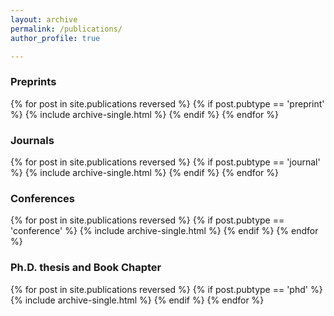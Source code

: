 ```yaml
---
layout: archive
permalink: /publications/
author_profile: true

---
```



<h3>Preprints</h3>
  {% for post in site.publications reversed %} 
    {% if post.pubtype == 'preprint' %} 
      {% include archive-single.html %} 
    {% endif %}
  {% endfor %}
  
<h3>Journals</h3>
  {% for post in site.publications reversed %} 
    {% if post.pubtype == 'journal' %} 
      {% include archive-single.html %} 
    {% endif %}
  {% endfor %}



<h3>Conferences</h3>
  {% for post in site.publications reversed %} 
    {% if post.pubtype == 'conference' %} 
      {% include archive-single.html %} 
    {% endif %}
  {% endfor %}


  <h3>Ph.D. thesis and Book Chapter</h3>
  {% for post in site.publications reversed %} 
    {% if post.pubtype == 'phd' %} 
      {% include archive-single.html %} 
    {% endif %}
  {% endfor %}

